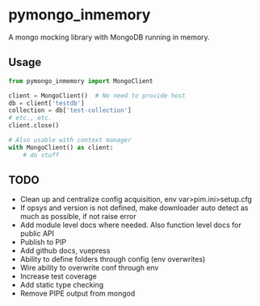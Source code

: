 # pymongo_inmemory
A mongo mocking library with MongoDB running in memory.

## Usage
```python
from pymongo_inmemory import MongoClient

client = MongoClient()  # No need to provide host
db = client['testdb']
collection = db['test-collection']
# etc., etc.
client.close()

# Also usable with context manager
with MongoClient() as client:
    # do stuff
```

## TODO
* Clean up and centralize config acquisition, env var>pim.ini>setup.cfg
* If opsys and version is not defined, make downloader auto detect as much as possible, if not raise error
* Add module level docs where needed. Also function level docs for public API
* Publish to PIP
* Add github docs, vuepress
* Ability to define folders through config (env overwrites)
* Wire ability to overwrite conf through env
* Increase test coverage
* Add static type checking
* Remove PIPE output from mongod
